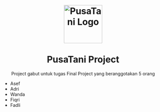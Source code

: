 
<h1 align="center">
<br>
  <img src="[YOUR_LOGO_URL](http://pusatani.masuk.web.id/images/toko/1668981979.png)" alt="PusaTani Logo" width="120">
<br>
<br>
PusaTani Project
</h1>

<p align="center">Project gabut untuk tugas Final Project yang beranggotakan 5 orang</p>
<ul>
  <li>Asef</li>
  <li>Adri</li>
  <li>Wanda</li>
  <li>Fiqri</li>
  <li>Fadli</li>
</ul>  


